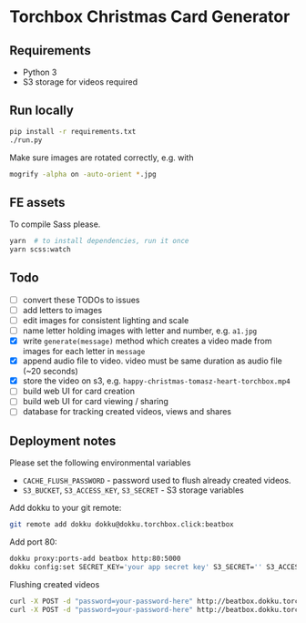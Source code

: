# Torchbox Christmas Card Generator

## Requirements

* Python 3
* S3 storage for videos required

## Run locally

```bash
pip install -r requirements.txt
./run.py
```

Make sure images are rotated correctly, e.g. with

```bash
mogrify -alpha on -auto-orient *.jpg
```

## FE assets
To compile Sass please.
```bash
yarn  # to install dependencies, run it once
yarn scss:watch
```

## Todo

 - [ ] convert these TODOs to issues
 - [ ] add letters to images
 - [ ] edit images for consistent lighting and scale
 - [ ] name letter holding images with letter and number, e.g. `a1.jpg`
 - [x] write `generate(message)` method which creates a video made from images for each letter in `message`
 - [x] append audio file to video. video must be same duration as audio file (~20 seconds)
 - [x] store the video on s3, e.g. `happy-christmas-tomasz-heart-torchbox.mp4`
 - [ ] build web UI for card creation
 - [ ] build web UI for card viewing / sharing
 - [ ] database for tracking created videos, views and shares

## Deployment notes

Please set the following environmental variables
 * `CACHE_FLUSH_PASSWORD` - password used to flush already created videos.
 * `S3_BUCKET`, `S3_ACCESS_KEY`, `S3_SECRET` - S3 storage variables


Add dokku to your git remote:
```bash
git remote add dokku dokku@dokku.torchbox.click:beatbox
```

Add port 80:
```bash
dokku proxy:ports-add beatbox http:80:5000
dokku config:set SECRET_KEY='your app secret key' S3_SECRET='' S3_ACCESS_KEY='' S3_BUCKET='' CACHE_FLUSH_PASSWORD=''
```

Flushing created videos
```bash
curl -X POST -d "password=your-password-here" http://beatbox.dokku.torchbox.click/flush-s3/
curl -X POST -d "password=your-password-here" http://beatbox.dokku.torchbox.click/flush-tmp/
```
